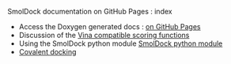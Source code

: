  SmolDock documentation on GitHub Pages : index
 
 
 * Access the Doxygen generated docs :  [on GitHub Pages](./html/index.html)
 * Discussion of the [Vina compatible scoring functions](./VinaCompatibility.md) 
 * Using the SmolDock python module [SmolDock python module](./UsingPythonModule.md) 
 * [Covalent docking](./CovalentReversibleDocking.md)
